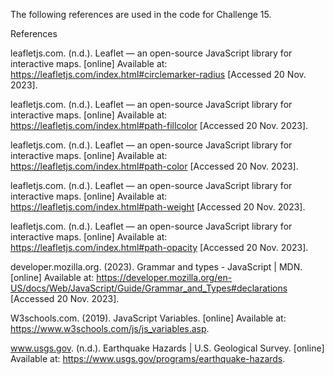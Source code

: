 The following references are used in the code for Challenge 15.

References

leafletjs.com. (n.d.). Leaflet — an open-source JavaScript library for interactive maps. [online] Available at: https://leafletjs.com/index.html#circlemarker-radius [Accessed 20 Nov. 2023].

leafletjs.com. (n.d.). Leaflet — an open-source JavaScript library for interactive maps. [online] Available at: https://leafletjs.com/index.html#path-fillcolor [Accessed 20 Nov. 2023].

leafletjs.com. (n.d.). Leaflet — an open-source JavaScript library for interactive maps. [online] Available at: https://leafletjs.com/index.html#path-color [Accessed 20 Nov. 2023].

leafletjs.com. (n.d.). Leaflet — an open-source JavaScript library for interactive maps. [online] Available at: https://leafletjs.com/index.html#path-weight [Accessed 20 Nov. 2023].

leafletjs.com. (n.d.). Leaflet — an open-source JavaScript library for interactive maps. [online] Available at: https://leafletjs.com/index.html#path-opacity [Accessed 20 Nov. 2023].

developer.mozilla.org. (2023). Grammar and types - JavaScript | MDN. [online] Available at: https://developer.mozilla.org/en-US/docs/Web/JavaScript/Guide/Grammar_and_Types#declarations [Accessed 20 Nov. 2023].

W3schools.com. (2019). JavaScript Variables. [online] Available at: https://www.w3schools.com/js/js_variables.asp.

www.usgs.gov. (n.d.). Earthquake Hazards | U.S. Geological Survey. [online] Available at: https://www.usgs.gov/programs/earthquake-hazards.
